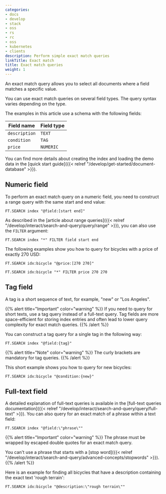 ```yaml
---
categories:
- docs
- develop
- stack
- oss
- rs
- rc
- oss
- kubernetes
- clients
description: Perform simple exact match queries
linkTitle: Exact match
title: Exact match queries
weight: 1
---
```


An exact match query allows you to select all documents where a field matches a specific value. 

You can use exact match queries on several field types. The query syntax varies depending on the type. 

The examples in this article use a schema with the following fields:

| Field name | Field type |
| ---------- | ---------- |
| `description`| `TEXT` |
| `condition` | `TAG` |
| `price` | `NUMERIC` |

You can find more details about creating the index and loading the demo data in the [quick start guide]({{< relref "/develop/get-started/document-database" >}}).

## Numeric field

To perform an exact match query on a numeric field, you need to construct a range query with the same start and end value:

```
FT.SEARCH index "@field:[start end]"
```

As described in the [article about range queries]({{< relref "/develop/interact/search-and-query/query/range" >}}), you can also use the `FILTER` argument:

```
FT.SEARCH index "*" FILTER field start end
```

The following examples show you how to query for bicycles with a price of exactly 270 USD:

```
FT.SEARCH idx:bicycle "@price:[270 270]"
```

```
FT.SEARCH idx:bicycle "*" FILTER price 270 270
```


## Tag field

A tag is a short sequence of text, for example, "new" or "Los Angeles". 

{{% alert title="Important" color="warning" %}}
If you need to query for short texts, use a tag query instead of a full-text query. Tag fields are more space-efficient for storing index entries and often lead to lower query complexity for exact match queries.
{{% /alert  %}}

You can construct a tag query for a single tag in the following way:

```
FT.SEARCH index "@field:{tag}"
```

{{% alert title="Note" color="warning" %}}
The curly brackets are mandatory for tag queries.
{{% /alert  %}}

This short example shows you how to query for new bicycles:

```
FT.SEARCH idx:bicycle "@condition:{new}"
```

## Full-text field

A detailed explanation of full-text queries is available in the [full-text queries documentation]({{< relref "/develop/interact/search-and-query/query/full-text" >}}). You can also query for an exact match of a phrase within a text field:

```
FT.SEARCH index "@field:\"phrase\""
```

{{% alert title="Important" color="warning" %}}
The phrase must be wrapped by escaped double quotes for an exact match query.

You can't use a phrase that starts with a [stop word]({{< relref "/develop/interact/search-and-query/advanced-concepts/stopwords" >}}).
{{% /alert  %}}

Here is an example for finding all bicycles that have a description containing the exact text 'rough terrain':

```
FT.SEARCH idx:bicycle "@description:\"rough terrain\""
```